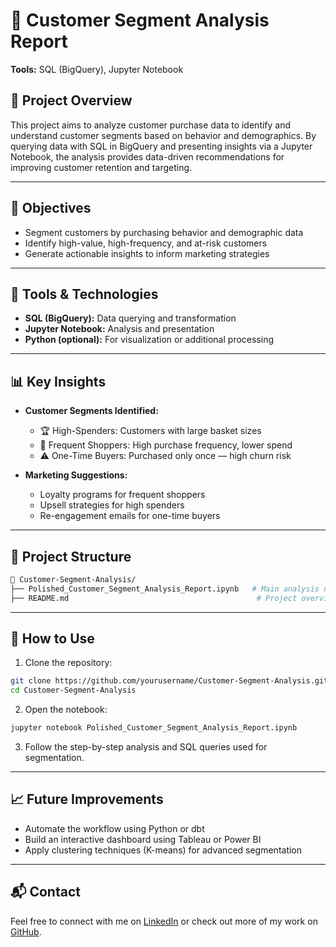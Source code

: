 # 🧠 Customer Segment Analysis Report
 
**Tools:** SQL (BigQuery), Jupyter Notebook

## 📌 Project Overview

This project aims to analyze customer purchase data to identify and understand customer segments based on behavior and demographics. By querying data with SQL in BigQuery and presenting insights via a Jupyter Notebook, the analysis provides data-driven recommendations for improving customer retention and targeting.

---

## 🎯 Objectives

- Segment customers by purchasing behavior and demographic data
- Identify high-value, high-frequency, and at-risk customers
- Generate actionable insights to inform marketing strategies

---

## 🧰 Tools & Technologies

- **SQL (BigQuery):** Data querying and transformation  
- **Jupyter Notebook:** Analysis and presentation  
- **Python (optional):** For visualization or additional processing

---

## 📊 Key Insights

- **Customer Segments Identified:**
  - 🏆 High-Spenders: Customers with large basket sizes
  - 🔁 Frequent Shoppers: High purchase frequency, lower spend
  - ⚠️ One-Time Buyers: Purchased only once — high churn risk

- **Marketing Suggestions:**
  - Loyalty programs for frequent shoppers
  - Upsell strategies for high spenders
  - Re-engagement emails for one-time buyers

---

## 📂 Project Structure

```bash
📁 Customer-Segment-Analysis/
├── Polished_Customer_Segment_Analysis_Report.ipynb   # Main analysis notebook
├── README.md                                          # Project overview
```

---

## 📎 How to Use

1. Clone the repository:
```bash
git clone https://github.com/yourusername/Customer-Segment-Analysis.git
cd Customer-Segment-Analysis
```

2. Open the notebook:
```bash
jupyter notebook Polished_Customer_Segment_Analysis_Report.ipynb
```

3. Follow the step-by-step analysis and SQL queries used for segmentation.

---

## 📈 Future Improvements

- Automate the workflow using Python or dbt
- Build an interactive dashboard using Tableau or Power BI
- Apply clustering techniques (K-means) for advanced segmentation

---

## 📬 Contact

Feel free to connect with me on [LinkedIn](https://www.linkedin.com/in/minh-phan-0409) or check out more of my work on [GitHub](https://github.com/MinhPhanBabsonMSBA).
